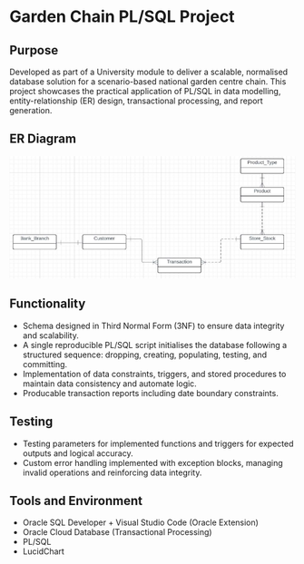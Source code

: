 # Garden Chain PL/SQL Project

## Purpose
Developed as part of a University module to deliver a scalable, normalised database solution for a scenario-based national garden centre chain. This project showcases the practical application of PL/SQL in data modelling, entity-relationship (ER) design, transactional processing, and report generation.

## ER Diagram
![Entity-Relation Diagram for the Schema](ER-Diagram.png)

## Functionality
- Schema designed in Third Normal Form (3NF) to ensure data integrity and scalability.
- A single reproducible PL/SQL script initialises the database following a structured sequence: dropping, creating, populating, testing, and committing.
- Implementation of data constraints, triggers, and stored procedures to maintain data consistency and automate logic.
- Producable transaction reports including date boundary constraints. 

## Testing
- Testing parameters for implemented functions and triggers for expected outputs and logical accuracy.
- Custom error handling implemented with exception blocks, managing invalid operations and reinforcing data integrity.

## Tools and Environment
- Oracle SQL Developer + Visual Studio Code (Oracle Extension) 
- Oracle Cloud Database (Transactional Processing)
- PL/SQL
- LucidChart


